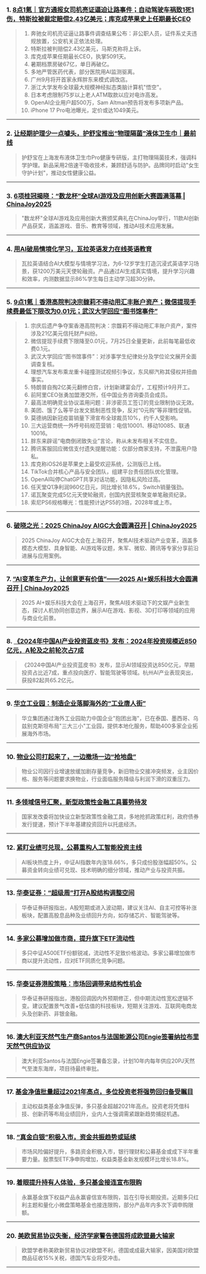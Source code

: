 ### 1. [8点1氪｜官方通报女司机亮证逼迫让路事件；自动驾驶车祸致1死1伤，特斯拉被裁定赔偿2.43亿美元；库克成苹果史上任期最长CEO](https://36kr.com/p/3407761551510919?f=rss)

> 1. 奔驰女司机亮证逼让路事件调查结果公布：非公职人员，证件系丈夫违规放置，公安机关正依法处理。  
> 2. 特斯拉被判赔偿2.43亿美元，马斯克称将上诉。  
> 3. 库克成苹果任期最长CEO，执掌5091天。  
> 4. 暑期档票房破67亿，单日再破亿。  
> 5. 多地严管医药代表，部分医院用AI监测驱离。  
> 6. 广州9月将开首家永辉胖东来模式调改店。  
> 7. 浙江大学发布全球最大规模神经拟态类脑计算机"悟空"。  
> 8. 日本考虑限制75岁以上老人ATM取款以应对电诈高发。  
> 9. OpenAI企业用户超500万，Sam Altman预告将发布多项新产品。  
> 10. iPhone 17 Pro电池曝光，定价或达1049美元。

---


### 2. [让经期护理少一点噱头，护舒宝推出“物理隔菌”液体卫生巾｜最前线](https://36kr.com/p/3403994763251329?f=rss)

> 护舒宝在上海发布液体卫生巾Pro健康专研版，主打物理隔菌技术，强调科学护理。新品采用2倍速干吸收技术，兼顾舒适与防护。品牌同时启动"女生守护计划"，推动女性健康公益。

---


### 3. [6项桂冠揭晓：“数龙杯”全球AI游戏及应用创新大赛圆满落幕 | ChinaJoy2025](https://36kr.com/p/3405732408839815?f=rss)

> "数龙杯"全球AI游戏及应用创新大赛颁奖典礼在ChinaJoy举行，11款AI创新产品获奖，涵盖游戏、音乐、教育等领域，推动AI技术应用发展。

---


### 4. [用AI破局情境化学习，瓦拉英语发力在线英语教育](https://36kr.com/p/3405695180230021?f=rss)

> 瓦拉英语结合AI大模型与情境学习法，为6-12岁学生打造沉浸式英语学习场景，获1200万美元天使轮融资。产品通过AI生成真实情境，提升学习兴趣和效率，内测数据显示86%学生每日主动学习超30分钟。

---


### 5. [9点1氪｜香港高院判决宗馥莉不得动用汇丰账户资产；微信提现手续费最低下限改为0.01元；武汉大学回应“图书馆事件”](https://36kr.com/p/3404496873803140?f=rss)

> 1. 宗庆后遗产争夺案香港高院判决：宗馥莉不得动用汇丰账户资产，案件涉及21亿美元信托财产纠纷。  
> 2. 微信提现手续费下限降至0.01元，7月25日全量更新，此前每笔最低收费0.1元。  
> 3. 武汉大学回应“图书馆事件”：对涉事学生纪律处分及学位论文展开全面调查复核。  
> 4. 理想汽车发布乘龙重卡碰撞测试视频引争议，东风柳汽称其侵权并扭曲事实。  
> 5. 特朗普自掏2亿美元翻修白宫，计划新建宴会厅，工程预计9月开工。  
> 6. 前阿里CEO张勇加盟港交所，任中国业务咨询委员会成员。  
> 7. 最高法明确竞业协议滥用问题：非涉密员工签订的竞业限制协议无效。  
> 8. 美团、饿了么等平台发文抵制恶性竞争，反对“0元购”等非理性促销。  
> 9. 莫德纳因新冠疫苗销量下滑宣布全球裁员10%，约千人受影响。  
> 10. 三大运营商统一外呼号码规范营销：电信10001、移动10085、联通10016。  
> 11. 胖东来辟谣“电商倒闭致失业”言论，称从未发布相关不实信息。  
> 12. 腾讯客服回应微信支付遗失提醒功能：仅部分商家支持，不泄露用户隐私。  
> 13. 库克称iOS26是苹果史上最受欢迎系统，公测版已上线。  
> 14. TikTok合并核心产品与安全团队，组建平台责任团队优化管理。  
> 15. OpenAI叫停ChatGPT共享对话功能，因隐私风险过高。  
> 16. 任天堂Q1净利润960亿日元，同比增长18.6%，Switch销量强劲。  
> 17. 诺瓦聚变完成5亿元天使轮融资，创国内民营核聚变单笔融资纪录。  
> 18. 索尼PS6规格曝光：性能预计达PS5的3倍，2028年或上市。

---


### 6. [破晓之光：2025 ChinaJoy AIGC大会圆满召开 | ChinaJoy2025](https://36kr.com/p/3404585074806152?f=rss)

> 2025 ChinaJoy AIGC大会在上海召开，聚焦AI技术驱动产业变革，涵盖多模态大模型、具身智能、AI游戏等议题，朱军、微软、腾讯等专家分享前沿进展与应用案例。

---


### 7. [“AI变革生产力，让创意更有价值”——2025 AI+娱乐科技大会圆满召开 | ChinaJoy2025](https://36kr.com/p/3404355464777353?f=rss)

> 2025 AI+娱乐科技大会在上海召开，聚焦AI技术驱动下的文娱产业新生态，探讨人机协同创意边界，展示AI在游戏、影视、3D打印等领域的应用与商业化前景。

---


### 8. [《2024年中国AI产业投资蓝皮书》发布：2024年投资规模近850亿元，A轮及之前轮次占7成](https://36kr.com/p/3404163365097089?f=rss)

> 《2024中国AI产业投资蓝皮书》发布，显示AI领域投资达850亿元，早期投资占比近7成，重点投向医疗、智能驾驶等领域。杭州AI产业表现突出，获投82起共65.2亿元。

---


### 9. [华立工业园：制造企业落脚海外的“工业唐人街”](https://36kr.com/p/3404138316975495?f=rss)

> 华立集团通过海外工业园助力中国企业"抱团出海"，已在泰国、墨西哥、乌兹别克斯坦布局"三大三小"工业园，提供本地化服务，帮助400多家企业拓展海外市场。

---


### 10. [物业公司打起来了，一边撤场一边“抢地盘”](https://36kr.com/p/3404092559691399?f=rss)

> 物业公司因行业增速放缓加剧存量竞争，新旧物业交接冲突频发，业主因价格、服务等问题要求换物业，行业面临服务降级与利润下滑的双重压力。

---


### 11. [多领域信号汇聚，新型政策性金融工具蓄势待发](https://36kr.com/newsflashes/3407775850761861?f=rss)

> 国家发改委将加快设立新型政策性金融工具，多地抢抓政策红利，政府债券发行提速，预计下半年基建投资回升以托底经济。

---


### 12. [紧盯业绩可兑现，公募重构人工智能投资主线](https://36kr.com/newsflashes/3407761376300417?f=rss)

> AI板块热度上升，中证AI指数年内涨18.66%，多只成份股涨幅超50%。公募资金转向业绩可兑现、技术明确的细分领域，推动产业与投资共振。

---


### 13. [华泰证券：“超级周”打开A股结构调整空间](https://36kr.com/newsflashes/3407762247437952?f=rss)

> 华泰证券研报指出，A股短期或进入波动期，建议关注AI、自主可控等补涨板块，配置高股息品种及业绩回升方向，如存储芯片、智能驾驶等。

---


### 14. [多家公募增加做市商，提升旗下ETF流动性](https://36kr.com/newsflashes/3407761912516225?f=rss)

> 多只中证A500ETF份额锐减，流动性不足致价格波动。多家公募增加做市商以提升流动性，应对ETF同质化竞争问题。

---


### 15. [华泰证券港股策略：市场回调带来结构性机会](https://36kr.com/newsflashes/3407760919006855?f=rss)

> 华泰证券研报指出，港股回调因内外预期修正，但中期流动性宽松逻辑不变。建议配置景气改善+低估值的科技板块，短期关注游戏、互联网电商龙头及创新药、非银金融。

---


### 16. [澳大利亚天然气生产商Santos与法国能源公司Engie签署纳拉布里天然气供应协议](https://36kr.com/newsflashes/3407760628714888?f=rss)

> 澳大利亚Santos与法国Engie签署备忘录，计划10年内每年供应20PJ天然气至澳东海岸，项目待最终审批。

---


### 17. [基金净值批量超过2021年高点，多位投资老将强势回归备受瞩目](https://36kr.com/newsflashes/3407759272070537?f=rss)

> 主动权益类基金净值反弹，多只基金超越2021年高点。投资老将凭借科技、创新药等布局业绩回升，业内人士强调需紧跟新趋势捕捉机遇。

---


### 18. [“真金白银”积极入市，资金共振趋势或延续](https://36kr.com/newsflashes/3407754231418501?f=rss)

> 市场风险偏好提升，多路资金积极入市，银行理财和公募基金或成下半年重要力量。股票型ETF净申购增加，权益类基金新发规模环比增长18.8%。

---


### 19. [着眼提升持有人体验，多只基金接连宣布限购](https://36kr.com/newsflashes/3407752118717830?f=rss)

> 永赢基金旗下权益产品永赢睿信宣布限购，旨在引导长期投资。近期多只红利主题和量化小微盘策略基金也接连限购，部分产品年内多次下调申购限额。

---


### 20. [美欧贸易协议失衡，经济学家警告德国将成欧盟最大输家](https://36kr.com/newsflashes/3407749160816002?f=rss)

> 欧盟学者称美欧新贸易协议对欧盟不利，德国或成最大输家，因美国对欧盟商品征收15%关税，德国汽车业将受冲击。

---

